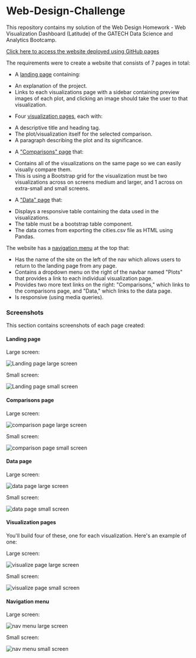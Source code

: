 # Web-Design-Challenge

This repository contains my solution of the Web Design Homework  - Web Visualization Dashboard (Latitude) of the GATECH Data Science and Analytics Bootcamp.

[Click here to access the website deployed using GitHub pages](https://sgodkhindi.github.io/Web-Design-Challenge/)

The requirements were to create a website that consists of 7 pages in total:

- A [landing page](#landing-page) containing:
* An explanation of the project.
* Links to each visualizations page with a sidebar containing preview images of each plot, and clicking an image should take the user to that visualization.

- Four [visualization pages](#visualization-pages), each with:
* A descriptive title and heading tag.
* The plot/visualization itself for the selected comparison.
* A paragraph describing the plot and its significance.

- A ["Comparisons" page](#comparisons-page) that:
* Contains all of the visualizations on the same page so we can easily visually compare them. 
* This is using a Bootstrap grid for the visualization must be two visualizations across on screens medium and larger, and 1 across on extra-small and small screens.

- A ["Data" page](#data-page) that:
* Displays a responsive table containing the data used in the visualizations.
* The table must be a bootstrap table component.
* The data comes from exporting the cities.csv file as HTML using Pandas.

The website has a [navigation menu](#navigation-menu) at the top that:
* Has the name of the site on the left of the nav which allows users to return to the landing page from any page.
* Contains a dropdown menu on the right of the navbar named "Plots" that provides a link to each individual visualization page.
* Provides two more text links on the right: "Comparisons," which links to the comparisons page, and "Data," which links to the data page.
* Is responsive (using media queries).

### Screenshots

This section contains screenshots of each page created:

#### <a id="landing-page"></a>Landing page

Large screen:

![Landing page large screen](Images/landingResize.png)

Small screen:

![Landing page small screen](Images/landing-sm.png)

#### <a id="comparisons-page"></a>Comparisons page

Large screen:

![comparison page large screen](Images/comparison-lg.png)

Small screen:

![comparison page small screen](Images/comparison-sm.png)

#### <a id="data-page"></a>Data page

Large screen:

![data page large screen](Images/data-lg.png)

Small screen:

![data page small screen](Images/data-sm.png)

#### <a id="visualization-pages"></a>Visualization pages

You'll build four of these, one for each visualization. Here's an example of one:

Large screen:

![visualize page large screen](Images/visualize-lg.png)

Small screen:

![visualize page small screen](Images/visualize-sm.png)

#### <a id="navigation-menu"></a>Navigation menu

Large screen:

![nav menu large screen](Images/nav-lg.png)

Small screen:

![nav menu small screen](Images/nav-sm.png)
